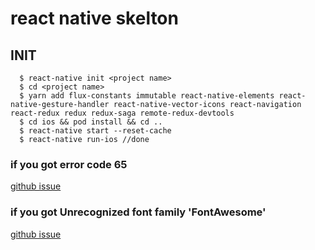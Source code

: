 # react native skelton

## INIT

```
  $ react-native init <project name>
  $ cd <project name>
  $ yarn add flux-constants immutable react-native-elements react-native-gesture-handler react-native-vector-icons react-navigation react-redux redux redux-saga remote-redux-devtools
  $ cd ios && pod install && cd ..
  $ react-native start --reset-cache
  $ react-native run-ios //done
```

### if you got error code 65

[github issue](https://github.com/facebook/react-native/issues/25500)

### if you got Unrecognized font family 'FontAwesome' 

[github issue](https://github.com/oblador/react-native-vector-icons/issues/328)
